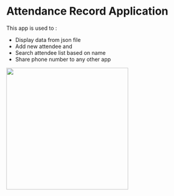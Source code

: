 # Attendance Record Application

This app is used to :

- Display data from json file 
- Add new attendee and 
- Search attendee list based on name
- Share phone number to any other app


<img src="https://user-images.githubusercontent.com/46247388/208777740-d97b54da-21a6-4006-88ed-c258c9c843c5.gif" width="320">
